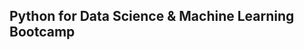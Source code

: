 Python for Data Science & Machine Learning Bootcamp
--------------------------------------------------

